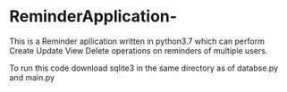 # ReminderApplication-
This is a Reminder apllication written in python3.7 which can perform Create Update View Delete operations on reminders of multiple users.

To run this code download sqlite3 in the same directory as of databse.py and main.py
